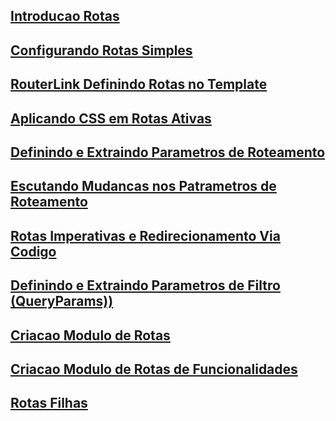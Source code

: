 ## [Introducao Rotas](_01-rotas-introducao.md)
## [Configurando Rotas Simples](_02-configurando-rotas-simples.md)
## [RouterLink Definindo Rotas no Template](_03-RouterLink-definindo-rotas-no-template.md)
## [Aplicando CSS em Rotas Ativas](_04-aplicando-CSS-em-rotas-ativas.md)
## [Definindo e Extraindo Parametros de Roteamento](_05-definindo-e-extraindo-parametros-de-roteamento.md)
## [Escutando Mudancas nos Patrametros de Roteamento](_06-Escutando-mudancas-nos-parametros-de-roteamento.md)
## [Rotas Imperativas e Redirecionamento Via Codigo](_07-rotas-imperativas-redirecionamento-via-codigo.md)
## [Definindo e Extraindo Parametros de Filtro (QueryParams))](_08-rotas-definindo-e-extraindo-parametros-url(query-params).md)
## [Criacao Modulo de Rotas](_09-criacao-modulo-rotas.md)
## [Criacao Modulo de Rotas de Funcionalidades](_10-criacao-modulo-funcionalidades.md)
## [Rotas Filhas](_12-rotas-filhas.md)
